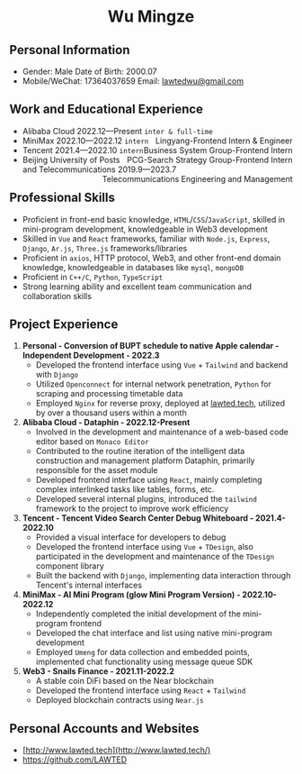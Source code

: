 <center>  <h1>Wu Mingze</h1> </center>

## Personal Information

- Gender: Male 			      Date of Birth: 2000.07
- Mobile/WeChat: 17364037659 Email: lawtedwu@gmail.com

## Work and Educational Experience

- Alibaba Cloud 2022.12—Present `inter & full-time` <span style="float:right;">Lingyang-Frontend Intern & Engineer</span>
- MiniMax 2022.10—2022.12 `intern` <span style="float:right;">Business System Group-Frontend Intern</span>
- Tencent 2021.4—2022.10 `intern` <span style="float:right;">PCG-Search Strategy Group-Frontend Intern</span>
- Beijing University of Posts and Telecommunications 2019.9—2023.7 <span style="float:right;">Telecommunications Engineering and Management</span>



## Professional Skills

- Proficient in front-end basic knowledge, `HTML`/`CSS`/`JavaScript`, skilled in mini-program development, knowledgeable in Web3 development
- Skilled in `Vue` and `React` frameworks, familiar with `Node.js`, `Express`, `Django`, `Ar.js`, `Three.js` frameworks/libraries
- Proficient in `axios`, HTTP protocol, Web3, and other front-end domain knowledge, knowledgeable in databases like `mysql`, `mongoDB`
- Proficient in `C++/C`, `Python`, `TypeScript`
- Strong learning ability and excellent team communication and collaboration skills

## Project Experience

1. **Personal - Conversion of BUPT schedule to native Apple calendar - Independent Development - 2022.3**
   - Developed the frontend interface using `Vue` + `Tailwind` and backend with `Django`
   - Utilized `Openconnect` for internal network penetration, `Python` for scraping and processing timetable data
   - Employed `Nginx` for reverse proxy, deployed at [lawted.tech](http://lawted.tech/), utilized by over a thousand users within a month
2. **Alibaba Cloud - Dataphin - 2022.12-Present**
   - Involved in the development and maintenance of a web-based code editor based on `Monaco Editor`
   - Contributed to the routine iteration of the intelligent data construction and management platform Dataphin, primarily responsible for the asset module
   - Developed frontend interface using `React`, mainly completing complex interlinked tasks like tables, forms, etc.
   - Developed several internal plugins, introduced the `tailwind` framework to the project to improve work efficiency
3. **Tencent - Tencent Video Search Center Debug Whiteboard - 2021.4-2022.10**
   - Provided a visual interface for developers to debug
   - Developed the frontend interface using `Vue` + `TDesign`, also participated in the development and maintenance of the `TDesign` component library
   - Built the backend with `Django`, implementing data interaction through Tencent's internal interfaces
4. **MiniMax - AI Mini Program (glow Mini Program Version) - 2022.10-2022.12**
   - Independently completed the initial development of the mini-program frontend
   - Developed the chat interface and list using native mini-program development
   - Employed `Umeng` for data collection and embedded points, implemented chat functionality using message queue SDK
5. **Web3 - Snails Finance - 2021.11-2022.2**
   - A stable coin DiFi based on the Near blockchain
   - Developed the frontend interface using `React` + `Tailwind`
   - Deployed blockchain contracts using `Near.js`

## Personal Accounts and Websites

- [http://www.lawted.tech](http://www.lawted.tech/)
- https://github.com/LAWTED
